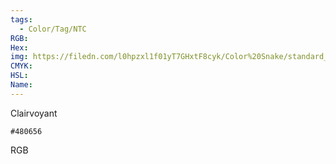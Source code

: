 ```yaml
---
tags:
  - Color/Tag/NTC
RGB:
Hex:
img: https://filedn.com/l0hpzxl1f01yT7GHxtF8cyk/Color%20Snake/standard_csv_to_svg/480656.svg
CMYK:
HSL:
Name:
---
```

Clairvoyant
```palette
#480656
```
RGB
